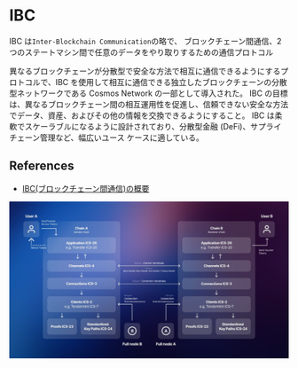 # IBC

IBC は`Inter-Blockchain Communication`の略で、 ブロックチェーン間通信、2 つのステートマシン間で任意のデータをやり取りするための通信プロトコル

異なるブロックチェーンが分散型で安全な方法で相互に通信できるようにするプロトコルで、IBC を使用して相互に通信できる独立したブロックチェーンの分散型ネットワークである Cosmos Network の一部として導入された。 IBC の目標は、異なるブロックチェーン間の相互運用性を促進し、信頼できない安全な方法でデータ、資産、およびその他の情報を交換できるようにすること。 IBC は柔軟でスケーラブルになるように設計されており、分散型金融 (DeFi)、サプライチェーン管理など、幅広いユース ケースに適している。

## References

- [IBC(ブロックチェーン間通信)の概要](https://zenn.dev/qope/articles/51bc0d7ff25fc8)

![IBC](https://github.com/hiromaily/documents/raw/main/images/IBC.jpg "IBC")
